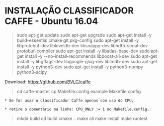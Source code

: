 # INSTALAÇÃO CLASSIFICADOR CAFFE - Ubuntu 16.04

> sudo apt-get update
> sudo apt-get upgrade
> sudo apt-get install -y build-essential cmake git pkg-config
> sudo apt-get install -y libprotobuf-dev libleveldb-dev libsnappy-dev libhdf5-serial-dev protobuf-compiler
> sudo apt-get install -y libatlas-base-dev 
> sudo apt-get install -y --no-install-recommends libboost-all-dev
> sudo apt-get install -y libgflags-dev libgoogle-glog-dev liblmdb-dev
> sudo apt-get install -y python3-dev
> sudo apt-get install -y python3-numpy python3-scipy

Download: https://github.com/BVLC/caffe

> cd caffe-master
> cp Makefile.config.example Makefile.config

	* Se for usar o classificador Caffe apenas com uso do CPU, 

	* retire o comentário na linha: CPU_ONLY := 1 no Makefile.config.

 
> mkdir build
> cd build
> cmake ..
> make all
> make install
> make runtest
